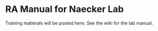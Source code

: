 # RA Manual for Naecker Lab

Training matierals will be posted here.  See the wiki for the lab manual. 
